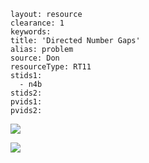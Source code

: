````
layout: resource
clearance: 1
keywords:
title: 'Directed Number Gaps'
alias: problem
source: Don
resourceType: RT11
stids1: 
  - n4b
stids2:
pvids1:
pvids2:

````

![ ](http://2.bp.blogspot.com/-UDQKnPFyQ48/Tr-s16NWF4I/AAAAAAAACjY/ovcSkT1_yYk/s400/Picture2.png)

![ ](http://2.bp.blogspot.com/-oaT4SbfM4To/Tr-s2bCjP9I/AAAAAAAACjg/1jABbiKUPv0/s400/Picture3.png)
